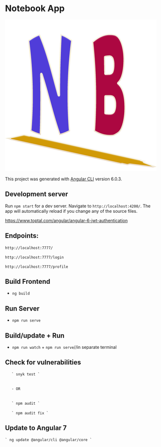 # Notebook App

![picture](./src/assets/images/notebook-logo.png)


This project was generated with [Angular CLI](https://github.com/angular/angular-cli) version 6.0.3.

## Development server

Run `npm start` for a dev server. Navigate to `http://localhost:4200/`. The app will automatically reload if you change any of the source files.

https://www.toptal.com/angular/angular-6-jwt-authentication





## Endpoints:

   `http://localhost:7777/ `

  ` http://localhost:7777/login `

  ` http://localhost:7777/profile `


## Build Frontend

  - ` ng build `

## Run Server

  - ` npm run serve `

## Build/update + Run

 - ` npm run watch ` + ` npm run serve `//in separate terminal


## Check for vulnerabilities


       ` snyk test `


       - OR


       ` npm audit `

       ` npm audit fix `


## Update to Angular 7

    ` ng update @angular/cli @angular/core `
